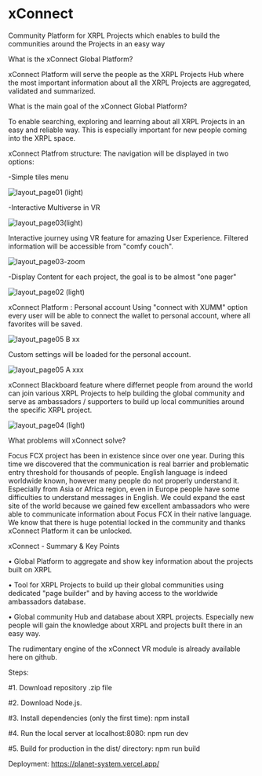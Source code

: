 # xConnect
Community Platform for XRPL Projects which enables to build the communities around the Projects in an easy way


What is the xConnect Global Platform? 

xConnect Platform will serve the people as the XRPL Projects Hub where the most important information about all the XRPL Projects are aggregated, validated and summarized.


What is the main goal of the xConnect Global Platform? 

To enable searching, exploring and learning about all XRPL Projects in an easy and reliable way. This is especially important for new people coming into the XRPL space.



xConnect Platfrom structure: The navigation will be displayed in two options:


-Simple tiles menu


![layout_page01 (light)](https://user-images.githubusercontent.com/112942163/194757608-b675b8d8-f081-483d-99b6-89a60741a5f6.jpg)

-Interactive Multiverse in VR


![layout_page03(light)](https://user-images.githubusercontent.com/61139827/194757771-8e6a4f3c-8204-4ae2-adc7-877bea57b52d.jpg)

Interactive journey using VR feature for amazing User Experience. Filtered information will be accessible from "comfy couch".


![layout_page03-zoom](https://user-images.githubusercontent.com/61139827/194757814-f3b3ec64-b2e3-4dfe-aefe-0c7bbb494f53.jpg)

-Display Content for each project,  the goal is to be almost "one pager"


![layout_page02 (light)](https://user-images.githubusercontent.com/61139827/194757840-0a6ed23e-2166-4c9a-a628-f45571494264.jpg)

xConnect Platform : Personal account Using "connect with XUMM" option every user will be able to connect the wallet to personal account, where all favorites will be saved.


![layout_page05 B xx](https://user-images.githubusercontent.com/61139827/194757856-b4b7ee5b-3eca-472a-9c33-87c728b50527.jpg)

Custom settings will be loaded for the personal account.


![layout_page05 A xxx](https://user-images.githubusercontent.com/61139827/194757874-7892a4c8-656a-4bfe-b63d-e252d19395bc.jpg)

xConnect Blackboard feature where differnet people from around the world can join various XRPL Projects to help building the global community and serve as ambassadors / supporters to build up local communities around the specific XRPL project.


![layout_page04 (light)](https://user-images.githubusercontent.com/61139827/194757893-6243fce6-9f41-4319-902b-eee59a02b544.jpg)

What problems will xConnect solve?


Focus FCX project has been in existence since over one year. During this time we discovered that the communication is real barrier and problematic entry threshold for thousands of people. English language is indeed worldwide known, however many people do not properly understand it.
Especially from Asia or Africa region, even in Europe people have some difficulties to understand messages in English. We could expand the east site of the world because we gained few excellent ambassadors who were able to communicate information about Focus FCX in their native language. We know that there is huge potential locked in the community and thanks xConnect Platform it can be unlocked.

xConnect - Summary & Key Points

•	Global Platform to aggregate and show key information about the projects built on XRPL

•	Tool for XRPL Projects to build up their global communities using dedicated "page builder" and by having access to the worldwide ambassadors database.

•	Global community Hub and database about XRPL projects. Especially new people will gain the knowledge about XRPL and projects built there in an easy way.


The rudimentary engine of the xConnect VR module is already available here on github.


Steps:

#1.	Download repository .zip file

#2.	Download Node.js.

#3. Install dependencies (only the first time):
npm install

#4. Run the local server at localhost:8080:
npm run dev

#5. Build for production in the dist/ directory:
npm run build


Deployment:
https://planet-system.vercel.app/



